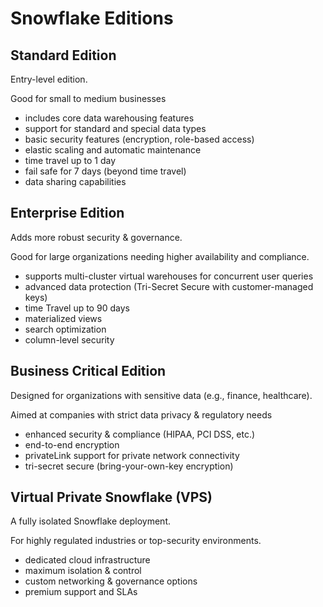 # Snowflake Editions

## Standard Edition

Entry-level edition.

Good for small to medium businesses

- includes core data warehousing features
- support for standard and special data types
- basic security features (encryption, role-based access)
- elastic scaling and automatic maintenance
- time travel up to 1 day
- fail safe for 7 days (beyond time travel)
- data sharing capabilities

## Enterprise Edition

Adds more robust security & governance.

Good for large organizations needing higher availability and compliance.

- supports multi-cluster virtual warehouses for concurrent user queries
- advanced data protection (Tri-Secret Secure with customer-managed keys)
- time Travel up to 90 days
- materialized views
- search optimization
- column-level security

## Business Critical Edition

Designed for organizations with sensitive data (e.g., finance, healthcare).

Aimed at companies with strict data privacy & regulatory needs

- enhanced security & compliance (HIPAA, PCI DSS, etc.)
- end-to-end encryption
- privateLink support for private network connectivity
- tri-secret secure (bring-your-own-key encryption)

## Virtual Private Snowflake (VPS)

A fully isolated Snowflake deployment.

For highly regulated industries or top-security environments.

- dedicated cloud infrastructure
- maximum isolation & control
- custom networking & governance options
- premium support and SLAs
